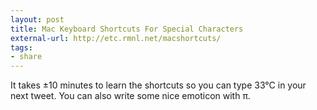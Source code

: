 ```yaml
---
layout: post
title: Mac Keyboard Shortcuts For Special Characters
external-url: http://etc.rmnl.net/macshortcuts/
tags:
- share
---
```

It takes ±10 minutes to learn the shortcuts so you can type 33°C in your next tweet. You can also write some nice emoticon with π.
